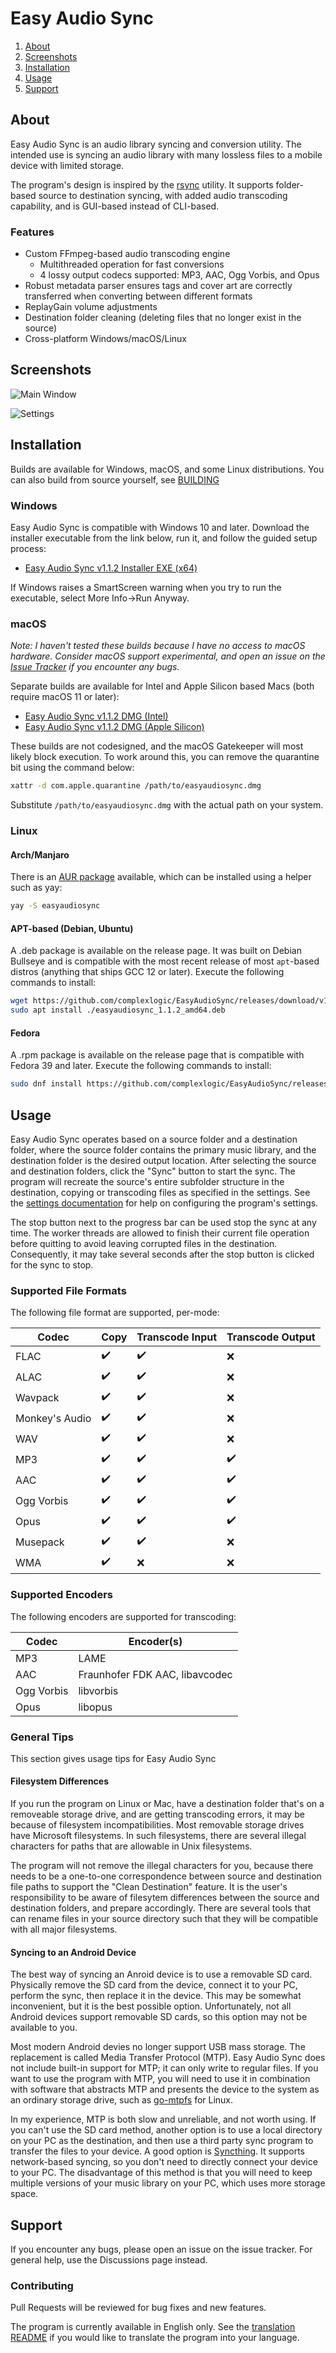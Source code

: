 # Easy Audio Sync
1. [About](#about)
2. [Screenshots](#screenshots)
3. [Installation](#installation)
4. [Usage](#usage)
5. [Support](#support)

## About
Easy Audio Sync is an audio library syncing and conversion utility. The intended use is syncing an audio library with many lossless files to a mobile device with limited storage.

The program's design is inspired by the [rsync](https://github.com/WayneD/rsync) utility. It supports folder-based source to destination syncing, with added audio transcoding capability, and is GUI-based instead of CLI-based.

### Features
- Custom FFmpeg-based audio transcoding engine
  - Multithreaded operation for fast conversions
  - 4 lossy output codecs supported: MP3, AAC, Ogg Vorbis, and Opus
- Robust metadata parser ensures tags and cover art are correctly transferred when converting between different formats
- ReplayGain volume adjustments
- Destination folder cleaning (deleting files that no longer exist in the source)
- Cross-platform Windows/macOS/Linux

## Screenshots
![Main Window](https://github.com/complexlogic/EasyAudioSync/assets/95071366/e32beb0c-2f07-4b39-a75f-93ed6226c014)

![Settings](https://github.com/complexlogic/EasyAudioSync/assets/95071366/9f4bcc67-995f-4f74-b533-13581e2bbd92)

## Installation
Builds are available for Windows, macOS, and some Linux distributions. You can also build from source yourself, see [BUILDING](docs/building.md)

### Windows
Easy Audio Sync is compatible with Windows 10 and later. Download the installer executable from the link below, run it, and follow the guided setup process:
- [Easy Audio Sync v1.1.2 Installer EXE (x64)](https://github.com/complexlogic/EasyAudioSync/releases/download/v1.1.2/easyaudiosync-1.1.2-setup.exe)

If Windows raises a SmartScreen warning when you try to run the executable, select More Info->Run Anyway.

### macOS
*Note: I haven't tested these builds because I have no access to macOS hardware. Consider macOS support experimental, and open an issue on the [Issue Tracker](https://github.com/complexlogic/EasyAudioSync/issues) if you encounter any bugs.*

Separate builds are available for Intel and Apple Silicon based Macs (both require macOS 11 or later):
- [Easy Audio Sync v1.1.2 DMG (Intel)](https://github.com/complexlogic/EasyAudioSync/releases/download/v1.1.2/easyaudiosync-1.1.2-x86_64.dmg)
- [Easy Audio Sync v1.1.2 DMG (Apple Silicon)](https://github.com/complexlogic/EasyAudioSync/releases/download/v1.1.2/easyaudiosync-1.1.2-arm64.dmg)

These builds are not codesigned, and the macOS Gatekeeper will most likely block execution. To work around this, you can remove the quarantine bit using the command below:

```bash
xattr -d com.apple.quarantine /path/to/easyaudiosync.dmg
```

Substitute `/path/to/easyaudiosync.dmg` with the actual path on your system.

### Linux

#### Arch/Manjaro
There is an [AUR package](https://aur.archlinux.org/packages/easyaudiosync) available, which can be installed using a helper such as yay:

```bash
yay -S easyaudiosync
```

#### APT-based (Debian, Ubuntu)
A .deb package is available on the release page. It was built on Debian Bullseye and is compatible with the most recent release of most `apt`-based distros (anything that ships GCC 12 or later). Execute the following commands to install:

```bash
wget https://github.com/complexlogic/EasyAudioSync/releases/download/v1.1.2/easyaudiosync_1.1.2_amd64.deb
sudo apt install ./easyaudiosync_1.1.2_amd64.deb
```

#### Fedora
A .rpm package is available on the release page that is compatible with Fedora 39 and later. Execute the following commands to install:

```bash
sudo dnf install https://github.com/complexlogic/EasyAudioSync/releases/download/v1.1.2/easyaudiosync-1.1.2-1.x86_64.rpm
```

## Usage
Easy Audio Sync operates based on a source folder and a destination folder, where the source folder contains the primary music library, and the destination folder is the desired output location. After selecting the source and destination folders, click the "Sync" button to start the sync. The program will recreate the source's entire subfolder structure in the destination, copying or transcoding files as specified in the settings. See the [settings documentation](docs/settings.md) for help on configuring the program's settings.

The stop button next to the progress bar can be used stop the sync at any time. The worker threads are allowed to finish their current file operation before quitting to avoid leaving corrupted files in the destination. Consequently, it may take several seconds after the stop button is clicked for the sync to stop.

### Supported File Formats
The following file format are supported, per-mode:

| Codec          | Copy               | Transcode Input    | Transcode Output   |
| -------------- | ------------------ | ------------------ | ------------------ |
| FLAC           | :heavy_check_mark: | :heavy_check_mark: | :x:                |
| ALAC           | :heavy_check_mark: | :heavy_check_mark: | :x:                |
| Wavpack        | :heavy_check_mark: | :heavy_check_mark: | :x:                |
| Monkey's Audio | :heavy_check_mark: | :heavy_check_mark: | :x:                |
| WAV            | :heavy_check_mark: | :heavy_check_mark: | :x:                |
| MP3            | :heavy_check_mark: | :heavy_check_mark: | :heavy_check_mark: |
| AAC            | :heavy_check_mark: | :heavy_check_mark: | :heavy_check_mark: |
| Ogg Vorbis     | :heavy_check_mark: | :heavy_check_mark: | :heavy_check_mark: |
| Opus           | :heavy_check_mark: | :heavy_check_mark: | :heavy_check_mark: |
| Musepack       | :heavy_check_mark: | :heavy_check_mark: | :x:                |
| WMA            | :heavy_check_mark: | :x:                | :x:                |

### Supported Encoders
The following encoders are supported for transcoding:

| Codec        | Encoder(s)                     |
| ------------ | ------------------------------ |
| MP3          | LAME                           |
| AAC          | Fraunhofer FDK AAC, libavcodec |
| Ogg Vorbis   | libvorbis                      |
| Opus         | libopus                        |

### General Tips
This section gives usage tips for Easy Audio Sync

#### Filesystem Differences
If you run the program on Linux or Mac, have a destination folder that's on a removeable storage drive, and are getting transcoding errors, it may be because of filesystem incompatibilities. Most removable storage drives have Microsoft filesystems. In such filesystems, there are several illegal characters for paths that are allowable in Unix filesystems.

The program will not remove the illegal characters for you, because there needs to be a one-to-one correspondence between source and destination file paths to support the "Clean Destination" feature. It is the user's responsibility to be aware of filesytem differences between the source and destination folders, and prepare accordingly. There are several tools that can rename files in your source directory such that they will be compatible with all major filesystems.

#### Syncing to an Android Device
The best way of syncing an Anroid device is to use a removable SD card. Physically remove the SD card from the device, connect it to your PC, perform the sync, then replace it in the device. This may be somewhat inconvenient, but it is the best possible option. Unfortunately, not all Android devices support removable SD cards, so this option may not be available to you.

Most modern Android devies no longer support USB mass storage. The replacement is called Media Transfer Protocol (MTP). Easy Audio Sync does not include built-in support for MTP; it can only write to regular files. If you want to use the program with MTP, you will need to use it in combination with software that abstracts MTP and presents the device to the system as an ordinary storage drive, such as [go-mtpfs](https://github.com/hanwen/go-mtpfs) for Linux.

In my experience, MTP is both slow and unreliable, and not worth using. If you can't use the SD card method, another option is to use a local directory on your PC as the destination, and then use a third party sync program to transfer the files to your device. A good option is [Syncthing](https://github.com/syncthing/syncthing). It supports network-based syncing, so you don't need to directly connect your device to your PC. The disadvantage of this method is that you will need to keep multiple versions of your music library on your PC, which uses more storage space.

## Support
If you encounter any bugs, please open an issue on the issue tracker. For general help, use the Discussions page instead.

### Contributing
Pull Requests will be reviewed for bug fixes and new features.

The program is currently available in English only. See the [translation README](translations/README.md) if you would like to translate the program into your language.
